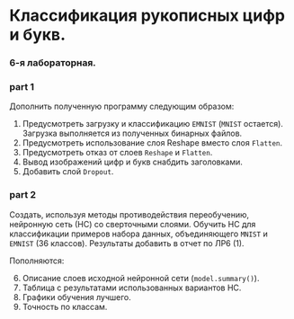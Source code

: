 # Классификация рукописных цифр и букв.
### 6-я лабораторная.
### part 1
Дополнить полученную программу следующим образом:
1.	Предусмотреть загрузку и классификацию `EMNIST` (`MNIST` остается). Загрузка выполняется из полученных бинарных файлов.
2.	Предусмотреть использование слоя Reshape вместо слоя `Flatten`.
3.	Предусмотреть отказ от слоев `Reshape` и `Flatten`.
4.	Вывод изображений цифр и букв снабдить заголовками.
5.	Добавить слой `Dropout`.
### part 2
Создать, используя методы противодействия переобучению, нейронную сеть (НС) со сверточными слоями.
Обучить НС для классификации примеров набора данных, объединяющего `MNIST` и `EMNIST` (36 классов).
Результаты добавить в отчет по ЛР6 (1).

Пополняются:

6.  Описание слоев исходной нейронной сети (`model.summary()`).
8.  Таблица с результатами использованных вариантов НС.
10. Графики обучения лучшего.
12. Точность по классам.
